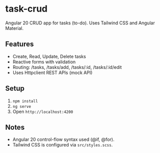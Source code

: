 # task-crud

Angular 20 CRUD app for tasks (to-do). Uses Tailwind CSS and Angular Material.

## Features
- Create, Read, Update, Delete tasks
- Reactive forms with validation
- Routing: /tasks, /tasks/add, /tasks/:id, /tasks/:id/edit
- Uses Httpclient REST APIs (mock API)

## Setup
1. `npm install`
2. `ng serve`
3. Open `http://localhost:4200`

## Notes
- Angular 20 control-flow syntax used (@if, @for).
- Tailwind CSS is configured via `src/styles.scss`.
